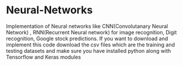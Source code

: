 # Neural-Networks
Implementation of Neural networks like CNN(Convolutanary Neural Network) , RNN(Recurrent Neural network) for image recognition, Digit recognition, Google stock predictions. If you want to download and implement this code download the csv files which are the training and testing datasets and make
sure you have installed python along with Tensorflow and Keras modules
